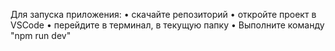Для запуска приложения:
• скачайте репозиторий
• откройте проект в VSCode
• перейдите в терминал, в текущую папку
• Выполните команду "npm run dev"

